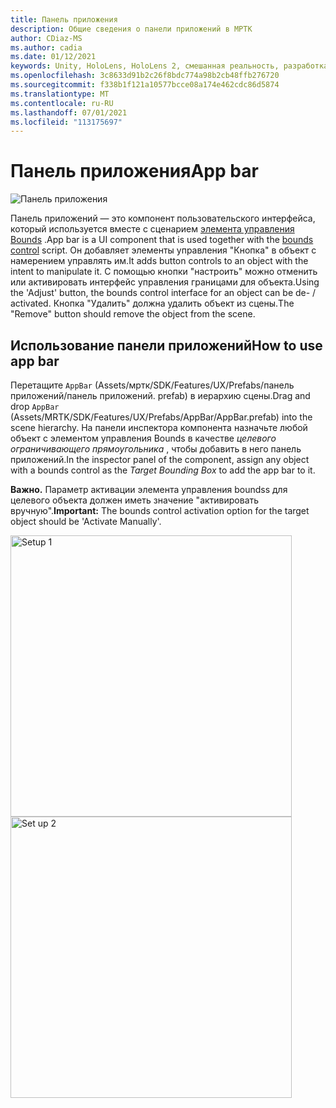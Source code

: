 ```yaml
---
title: Панель приложения
description: Общие сведения о панели приложений в МРТК
author: CDiaz-MS
ms.author: cadia
ms.date: 01/12/2021
keywords: Unity, HoloLens, HoloLens 2, смешанная реальность, разработка, мртк, панель приложений,
ms.openlocfilehash: 3c8633d91b2c26f8bdc774a98b2cb48ffb276720
ms.sourcegitcommit: f338b1f121a10577bcce08a174e462cdc86d5874
ms.translationtype: MT
ms.contentlocale: ru-RU
ms.lasthandoff: 07/01/2021
ms.locfileid: "113175697"
---
```

# <a name="app-bar"></a><span data-ttu-id="7c2ce-104">Панель приложения</span><span class="sxs-lookup"><span data-stu-id="7c2ce-104">App bar</span></span>

![Панель приложения](../images/app-bar/MRTK_AppBar_Main.png)

<span data-ttu-id="7c2ce-106">Панель приложений — это компонент пользовательского интерфейса, который используется вместе с сценарием [элемента управления Bounds](bounds-control.md) .</span><span class="sxs-lookup"><span data-stu-id="7c2ce-106">App bar is a UI component that is used together with the [bounds control](bounds-control.md) script.</span></span> <span data-ttu-id="7c2ce-107">Он добавляет элементы управления "Кнопка" в объект с намерением управлять им.</span><span class="sxs-lookup"><span data-stu-id="7c2ce-107">It adds button controls to an object with the intent to manipulate it.</span></span> <span data-ttu-id="7c2ce-108">С помощью кнопки "настроить" можно отменить или активировать интерфейс управления границами для объекта.</span><span class="sxs-lookup"><span data-stu-id="7c2ce-108">Using the 'Adjust' button, the bounds control interface for an object can be de- / activated.</span></span> <span data-ttu-id="7c2ce-109">Кнопка "Удалить" должна удалить объект из сцены.</span><span class="sxs-lookup"><span data-stu-id="7c2ce-109">The "Remove" button should remove the object from the scene.</span></span>

## <a name="how-to-use-app-bar"></a><span data-ttu-id="7c2ce-110">Использование панели приложений</span><span class="sxs-lookup"><span data-stu-id="7c2ce-110">How to use app bar</span></span>

<span data-ttu-id="7c2ce-111">Перетащите `AppBar` (Assets/мртк/SDK/Features/UX/Prefabs/панель приложений/панель приложений. prefab) в иерархию сцены.</span><span class="sxs-lookup"><span data-stu-id="7c2ce-111">Drag and drop `AppBar` (Assets/MRTK/SDK/Features/UX/Prefabs/AppBar/AppBar.prefab) into the scene hierarchy.</span></span> <span data-ttu-id="7c2ce-112">На панели инспектора компонента назначьте любой объект с элементом управления Bounds в качестве *целевого ограничивающего прямоугольника* , чтобы добавить в него панель приложений.</span><span class="sxs-lookup"><span data-stu-id="7c2ce-112">In the inspector panel of the component, assign any object with a bounds control as the *Target Bounding Box* to add the app bar to it.</span></span>

<span data-ttu-id="7c2ce-113">**Важно.** Параметр активации элемента управления boundss для целевого объекта должен иметь значение "активировать вручную".</span><span class="sxs-lookup"><span data-stu-id="7c2ce-113">**Important:** The bounds control activation option for the target object should be 'Activate Manually'.</span></span>

<img src="../images/app-bar/MRTK_AppBar_Setup1.png" width="450" alt="Setup 1">

<img src="../images/app-bar/MRTK_AppBar_Setup2.png" width="450" alt="Set up 2">
